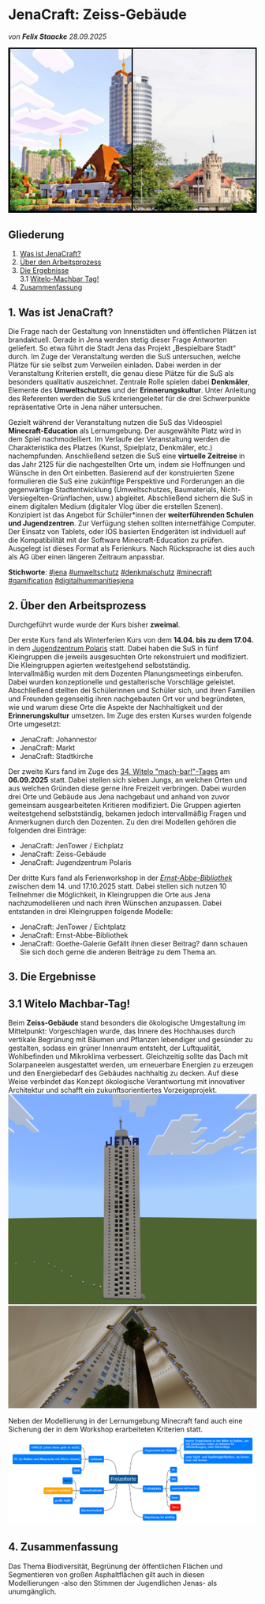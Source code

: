# JenaCraft: Zeiss-Gebäude

*von **Felix Staacke**   28.09.2025*

![Bild](https://github.com/Datenflix007/jenaCraftImages/raw/main/images/header.jpg)

## Gliederung

1. [Was ist JenaCraft?](#was-ist-jenacraft)
2. [Über den Arbeitsprozess](#2-über-den-arbeitsprozess)
3. [Die Ergebnisse](#3-die-ergebnisse)<br />
  3.1 [Witelo-Machbar Tag!](#31-witelo-machbar-tag)
4. [Zusammenfassung](#4-zusammenfassung)

## 1. Was ist JenaCraft?

Die Frage nach der Gestaltung von Innenstädten und öffentlichen Plätzen ist brandaktuell. Gerade in Jena werden
stetig dieser Frage Antworten geliefert. So etwa führt die Stadt Jena das Projekt „Bespielbare Stadt“ durch.
Im Zuge der Veranstaltung werden die SuS untersuchen, welche Plätze für sie selbst zum Verweilen einladen. Dabei
werden in der Veranstaltung Kriterien erstellt, die genau diese Plätze für die SuS als besonders qualitativ
auszeichnet. Zentrale Rolle spielen dabei  **Denkmäler**, Elemente des **Umweltschutzes** und der **Erinnerungskultur**.
Unter Anleitung des Referenten werden die SuS kriteriengeleitet für die drei Schwerpunkte repräsentative Orte in
Jena näher untersuchen.

Gezielt während der Veranstaltung nutzen die SuS das Videospiel  **Minecraft-Education** als Lernumgebung. Der ausgewählte
Platz wird in dem Spiel nachmodelliert. Im Verlaufe der Veranstaltung werden die Charakteristika des Platzes (Kunst,
Spielplatz, Denkmäler, etc.) nachempfunden. Anschließend setzen die SuS eine **virtuelle Zeitreise** in das Jahr 2125
für die nachgestellten Orte um, indem sie Hoffnungen und Wünsche in den Ort einbetten. Basierend auf der
konstruierten Szene formulieren die SuS eine zukünftige Perspektive und Forderungen an die gegenwärtige
Stadtentwicklung (Umweltschutzes, Baumaterials, Nicht-Versiegelten-Grünflachen, usw.) abgleitet. Abschließend
sichern die SuS in einem digitalen Medium (digitaler Vlog über die erstellen Szenen).
Konzipiert ist das Angebot für Schüler*innen der **weiterführenden Schulen und Jugendzentren**. Zur Verfügung
stehen sollten internetfähige Computer. Der Einsatz von Tablets, oder IOS basierten Endgeräten ist individuell auf
die Kompatibilität mit der Software Minecraft-Education zu prüfen. Ausgelegt ist dieses Format als Ferienkurs. Nach
Rücksprache ist dies auch als AG über einen längeren Zeitraum anpassbar.

**Stichworte**: [#jena](https://4dcity.org/?scene=jena) [#umweltschutz](https://4dcity.org/?scene=jena) [#denkmalschutz](https://4dcity.org/?scene=jena) [#minecraft](https://4dcity.org/?scene=jena) [#gamification](https://4dcity.org/?scene=jena) [#digitalhummanitiesjena](https://4dcity.org/?scene=jena)

## 2. Über den Arbeitsprozess

Durchgeführt wurde wurde der Kurs bisher **zweimal**. 

Der erste Kurs fand als Winterferien Kurs von dem **14.04. bis zu dem 17.04.** in dem [Jugendzentrum Polaris](https://polaris-jena.de/) statt. Dabei haben die SuS in fünf 
Kleingruppen die jeweils ausgesuchten Orte rekonstruiert und modifiziert. Die Kleingruppen agierten weitestgehend selbstständig.  
Intervallmäßig wurden mit dem Dozenten Planungsmeetings einberufen. Dabei wurden konzeptionelle und gestalterische 
Vorschläge geleistet.
Abschließend stellten dei Schülerinnen und Schüler sich, und ihren Familien und Freunden gegenseitig ihren nachgebauten 
Ort vor und begründeten, wie und warum diese Orte die Aspekte der Nachhaltigkeit und der **Erinnerungskultur** umsetzen.
Im Zuge des ersten Kurses wurden folgende Orte umgesetzt:
  - JenaCraft: Johannestor
  - JenaCraft: Markt
  - JenaCraft: Stadtkirche

Der zweite Kurs fand im Zuge des [34. Witelo "mach-bar!"-Tages](https://www.witelo.de/mach-bar-tage/kw/bereich/kursdetails/kurs/A-142/kursname/34+mach-bar-Tag/kategorie-id/262/#inhalt) am **06.09.2025** statt. Dabei stellen sich sieben Jungs, an welchen Orten und aus welchen Gründen diese gerne ihre Freizeit verbringen. Dabei wurden drei Orte und Gebäude aus Jena nachgebaut und anhand von zuvor gemeinsam ausgearbeiteten Kritieren modifiziert. Die Gruppen agierten weitestgehend selbstständig, bekamen jedoch intervallmäßig Fragen und Anmerkugnen durch den Dozenten. Zu den drei Modellen gehören die folgenden drei Einträge:
  - JenaCraft: JenTower / Eichplatz
  - JenaCraft: Zeiss-Gebäude
  - JenaCraft: Jugendzentrum Polaris

Der dritte Kurs fand als Ferienworkshop in der [*Ernst-Abbe-Bibliothek*](https://www.stadtbibliothek-jena.de/de/startseite/700073) zwischen dem 14. und 17.10.2025 statt. Dabei stellen sich nutzen 10 Teilnehmer die Möglichkeit, in Kleingruppen die Orte aus Jena nachzumodellieren und nach ihren Wünschen anzupassen. Dabei entstanden in drei Kleingruppen folgende Modelle:
  - JenaCraft: JenTower / Eichtplatz
  - JenaCraft: Ernst-Abbe-Bibliothek
  - JenaCraft: Goethe-Galerie 
Gefällt ihnen dieser Beitrag? dann schauen Sie sich doch gerne die anderen Beiträge zu dem Thema an.

## 3. Die Ergebnisse

## 3.1 Witelo Machbar-Tag!
Beim **Zeiss-Gebäude** stand besonders die ökologische Umgestaltung im Mittelpunkt: Vorgeschlagen wurde, das Innere des Hochhauses durch vertikale Begrünung mit Bäumen und Pflanzen lebendiger und gesünder zu gestalten, sodass ein grüner Innenraum entsteht, der Luftqualität, Wohlbefinden und Mikroklima verbessert. Gleichzeitig sollte das Dach mit Solarpaneelen ausgestattet werden, um erneuerbare Energien zu erzeugen und den Energiebedarf des Gebäudes nachhaltig zu decken. Auf diese Weise verbindet das Konzept ökologische Verantwortung mit innovativer Architektur und schafft ein zukunftsorientiertes Vorzeigeprojekt.
![Bild](https://github.com/Datenflix007/jenaCraftImages/blob/main/images/witelo25/witelo_zeiss_1.png)
![Bild](https://github.com/Datenflix007/jenaCraftImages/blob/main/images/witelo25/witelo_zeiss_2.png)

Neben der Modellierung in der Lernumgebung Minecraft fand auch eine Sicherung der in dem Workshop erarbeiteten Kriterien statt.
![Bild](https://github.com/Datenflix007/jenaCraftImages/raw/main/images/witelo25/witelo_mindmap.png)

## 4. Zusammenfassung
Das Thema Biodiversität, Begrünung der öffentlichen Flächen und Segmentieren von großen Asphaltflächen gilt auch in diesen Modellierungen -also den Stimmen der Jugendlichen Jenas- als unumgänglich.